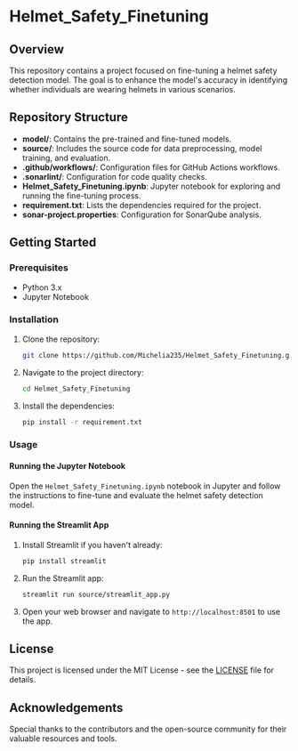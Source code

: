 # Helmet_Safety_Finetuning

## Overview
This repository contains a project focused on fine-tuning a helmet safety detection model. The goal is to enhance the model's accuracy in identifying whether individuals are wearing helmets in various scenarios.

## Repository Structure
- **model/**: Contains the pre-trained and fine-tuned models.
- **source/**: Includes the source code for data preprocessing, model training, and evaluation.
- **.github/workflows/**: Configuration files for GitHub Actions workflows.
- **.sonarlint/**: Configuration for code quality checks.
- **Helmet_Safety_Finetuning.ipynb**: Jupyter notebook for exploring and running the fine-tuning process.
- **requirement.txt**: Lists the dependencies required for the project.
- **sonar-project.properties**: Configuration for SonarQube analysis.

## Getting Started
### Prerequisites
- Python 3.x
- Jupyter Notebook

### Installation
1. Clone the repository:
   ```sh
   git clone https://github.com/Michelia235/Helmet_Safety_Finetuning.git

2. Navigate to the project directory:
   ```sh
   cd Helmet_Safety_Finetuning
   ```
3. Install the dependencies:
   ```sh
   pip install -r requirement.txt
   ```

### Usage
#### Running the Jupyter Notebook
Open the `Helmet_Safety_Finetuning.ipynb` notebook in Jupyter and follow the instructions to fine-tune and evaluate the helmet safety detection model.

#### Running the Streamlit App
1. Install Streamlit if you haven't already:
   ```sh
   pip install streamlit
   ```
2. Run the Streamlit app:
   ```sh
   streamlit run source/streamlit_app.py
   ```
3. Open your web browser and navigate to `http://localhost:8501` to use the app.

## License
This project is licensed under the MIT License - see the [LICENSE](LICENSE) file for details.

## Acknowledgements
Special thanks to the contributors and the open-source community for their valuable resources and tools.

